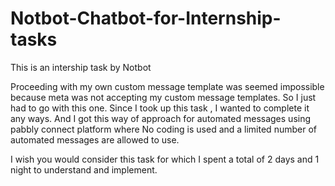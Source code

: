 # Notbot-Chatbot-for-Internship-tasks
This is an intership task by Notbot

Proceeding with my own custom message template was seemed impossible because meta was not accepting my custom message templates. So I just had to go with this one.
Since I took up this task , I wanted to complete it any ways. And I got this way of approach for automated messages using pabbly connect platform where No coding is used and a limited number of automated messages are allowed to use.

I wish you would consider this task for which I spent a total of 2 days and 1 night to understand and implement.
